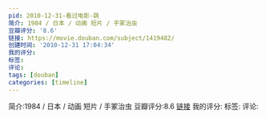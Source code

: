 ```yaml
---
pid: 2010-12-31-看过电影-跳
简介: 1984 / 日本 / 动画 短片 / 手冢治虫
豆瓣评分: '8.6'
链接: https://movie.douban.com/subject/1419482/
创建时间: '2010-12-31 17:04:34'
我的评分:
标签:
评论:
tags: [douban]
categories: [timeline]
---
```

简介:1984 / 日本 / 动画 短片 / 手冢治虫
豆瓣评分:8.6
[链接](https://movie.douban.com/subject/1419482/)
我的评分:
标签:
评论:
